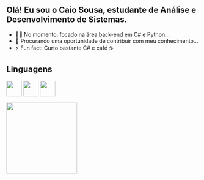 ## Olá! Eu sou o Caio Sousa, estudante de Análise e Desenvolvimento de Sistemas.
- 👨‍💻 No momento, focado na área back-end em C# e Python...
- 🤔 Procurando uma oportunidade de contribuir com meu conhecimento...
- ⚡ Fun fact: Curto bastante C# e café ☕

## Linguagens 
<img src="https://cdn.jsdelivr.net/gh/devicons/devicon/icons/csharp/csharp-original.svg" width="40" height="40" text-align: center/> <img src="https://cdn.jsdelivr.net/gh/devicons/devicon/icons/java/java-original.svg" width="40" height="40" text-align: center/> <img src="https://cdn.jsdelivr.net/gh/devicons/devicon/icons/python/python-original-wordmark.svg" width="40" height="40" text-align: center/>
<div><a href="https://github.com/caio-sousa10"> <img height="185em" src="https://github-readme-stats.vercel.app/api/top-langs/?username=caio-sousa10&layout=compact&langs_count=7&theme=dracula&cache_seconds=400"/>
